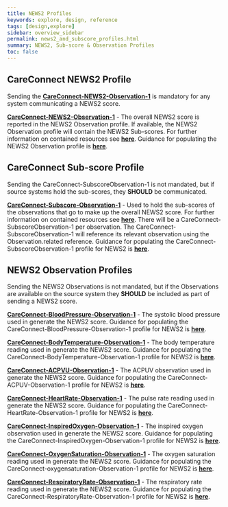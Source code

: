 ```yaml
---
title: NEWS2 Profiles
keywords: explore, design, reference
tags: [design,explore]
sidebar: overview_sidebar
permalink: news2_and_subscore_profiles.html
summary: NEWS2, Sub-score & Observation Profiles
toc: false
---
```


## CareConnect NEWS2 Profile ##

Sending the <a href="https://fhir.nhs.uk/STU3/StructureDefinition/CareConnect-NEWS2-Observation-1" target="_blank">**CareConnect-NEWS2-Observation-1**</a> is mandatory for any system communicating a NEWS2 score.

<a href="https://fhir.nhs.uk/STU3/StructureDefinition/CareConnect-NEWS2-Observation-1" target="_blank">**CareConnect-NEWS2-Observation-1**</a> - The overall NEWS2 score is reported in the NEWS2 Observation profile. If available, the NEWS2 Observation profile will contain the NEWS2 Sub-scores. For further information on contained resources see <a href="https://www.hl7.org/fhir/references.html#contained" target="_blank">**here**</a>. Guidance for populating the NEWS2 Observation profile is <a href="./news2_observation_guidance.html">**here**</a>.


## CareConnect Sub-score Profile ##

Sending the CareConnect-SubscoreObservation-1 is not mandated, but if source systems hold the sub-scores, they **SHOULD** be communicated.

<a href="https://fhir.hl7.org.uk/STU3/StructureDefinition/CareConnect-Subscore-Observation-1" target="_blank">**CareConnect-Subscore-Observation-1**</a> - Used to hold the sub-scores of the observations that go to make up the overall NEWS2 score. For further information on contained resources see <a href="https://www.hl7.org/fhir/references.html#contained" target="_blank">**here**</a>. There will be a CareConnect-SubscoreObservation-1 per observation. The CareConnect-SubscoreObservation-1 will reference its relevant observation using the Observation.related reference. Guidance for populating the CareConnect-SubscoreObservation-1 profile for NEWS2 is <a href="./news2_subscore_guidance.html">**here**</a>.


## NEWS2 Observation Profiles ##

Sending the NEWS2 Observations is not mandated, but if the Observations are available on the source system they **SHOULD** be included as part of sending a NEWS2 score.

<a href="https://fhir.hl7.org.uk/STU3/StructureDefinition/CareConnect-BloodPressure-Observation-1" target="_blank">**CareConnect-BloodPressure-Observation-1**</a> - The systolic blood pressure used in generate the NEWS2 score. Guidance for populating the CareConnect-BloodPressure-Observation-1 profile for NEWS2 is <a href="./news2_bloodpressure_guidance.html">**here**</a>.

<a href="https://fhir.hl7.org.uk/STU3/StructureDefinition/CareConnect-BodyTemperature-Observation-1" target="_blank">**CareConnect-BodyTemperature-Observation-1**</a> - The body temperature reading used in generate the NEWS2 score. Guidance for populating the CareConnect-BodyTemperature-Observation-1 profile for NEWS2 is <a href="./news2_bodytemperature_guidance.html">**here**</a>.

<a href="https://fhir.hl7.org.uk/STU3/StructureDefinition/CareConnect-AVCPU-Observation-1" target="_blank">**CareConnect-ACPVU-Observation-1**</a> - The ACPUV observation used in generate the NEWS2 score. Guidance for populating the CareConnect-ACPUV-Observation-1 profile for NEWS2 is <a href="./news2_acpvu_guidance.html">**here**</a>.

<a href="https://fhir.hl7.org.uk/STU3/StructureDefinition/CareConnect-HeartRate-Observation-1" target="_blank">**CareConnect-HeartRate-Observation-1**</a> - The pulse rate reading used in generate the NEWS2 score. Guidance for populating the CareConnect-HeartRate-Observation-1 profile for NEWS2 is <a href="./news2_pulserate_guidance.html">**here**</a>.

<a href="https://fhir.hl7.org.uk/STU3/StructureDefinition/CareConnect-InspiredOxygen-Observation-1" target="_blank">**CareConnect-InspiredOxygen-Observation-1**</a> - The inspired oxygen observation used in generate the NEWS2 score. Guidance for populating the CareConnect-InspiredOxygen-Observation-1 profile for NEWS2 is <a href="./news2_inspiredoxygen_guidance.html">**here**</a>.

<a href="https://fhir.hl7.org.uk/STU3/StructureDefinition/CareConnect-OxygenSaturation-Observation-1" target="_blank">**CareConnect-OxygenSaturation-Observation-1**</a> - The oxygen saturation reading used in generate the NEWS2 score. Guidance for populating the CareConnect-oxygensaturation-Observation-1 profile for NEWS2 is <a href="./news2_oxygensaturation_guidance.html">**here**</a>.

<a href="https://fhir.hl7.org.uk/STU3/StructureDefinition/CareConnect-RespiratoryRate-Observation-1" target="_blank">**CareConnect-RespiratoryRate-Observation-1**</a> - The respiratory rate reading used in generate the NEWS2 score. Guidance for populating the CareConnect-RespiratoryRate-Observation-1 profile for NEWS2 is <a href="./news2_respiratoryrate_guidance.html">**here**</a>.
